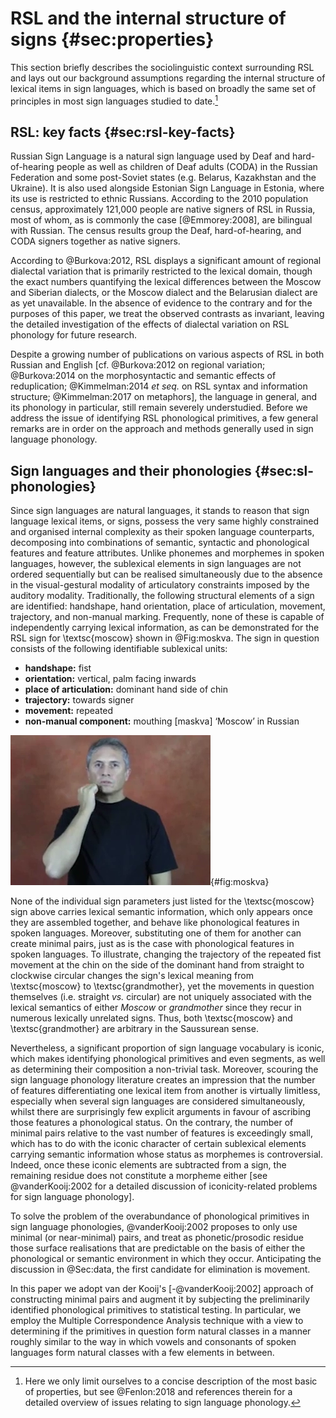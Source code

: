 
# RSL and the internal structure of signs {#sec:properties}

This section briefly describes the sociolinguistic context surrounding RSL and lays out our background assumptions regarding the internal structure of lexical items in sign languages, which is based on broadly the same set of principles in most sign languages studied to date.[^2]

## RSL: key facts {#sec:rsl-key-facts}

Russian Sign Language is a natural sign language used by Deaf and hard-of-hearing people as well as children of Deaf adults (CODA) in the Russian Federation and some post-Soviet states (e.g. Belarus, Kazakhstan and the Ukraine). It is also used alongside Estonian Sign Language in Estonia, where its use is restricted to ethnic Russians. According to the 2010 population census, approximately 121,000 people are native signers of RSL in Russia, most of whom, as is commonly the case [@Emmorey:2008], are bilingual with Russian. The census results group the Deaf, hard-of-hearing, and CODA signers together as native signers.

According to @Burkova:2012, RSL displays a significant amount of regional dialectal variation that is primarily restricted to the lexical domain, though the exact numbers quantifying the lexical differences between the Moscow and Siberian dialects, or the Moscow dialect and the Belarusian dialect are as yet unavailable. In the absence of evidence to the contrary and for the purposes of this paper, we treat the observed contrasts as invariant, leaving the detailed investigation of the effects of dialectal variation on RSL phonology for future research.


Despite a growing number of publications on various aspects of RSL in both Russian and English [cf. @Burkova:2012 on regional variation; @Burkova:2014 on the morphosyntactic and semantic effects of reduplication; @Kimmelman:2014 *et seq.* on RSL syntax and information structure; @Kimmelman:2017 on metaphors], the language in general, and its phonology in particular, still remain severely understudied. Before we address the issue of identifying RSL phonological primitives, a few general remarks are in order on the approach and methods generally used in sign language phonology.


## Sign languages and their phonologies {#sec:sl-phonologies}

Since sign languages are natural languages, it stands to reason that sign language lexical items, or signs, possess the very same highly constrained and organised internal complexity as their spoken language counterparts, decomposing into combinations of semantic, syntactic and phonological features and feature attributes. Unlike phonemes and morphemes in spoken languages, however, the sublexical elements in sign languages are not ordered sequentially but can be realised simultaneously due to the absence in the visual-gestural modality of articulatory constraints imposed by the auditory modality. Traditionally, the following structural elements of a sign are identified: handshape, hand orientation, place of articulation, movement, trajectory, and non-manual marking. Frequently, none of these is capable of independently carrying lexical information, as can be demonstrated for the RSL sign for \textsc{moscow} shown in @Fig:moskva. The sign in question consists of the following identifiable sublexical units:

  * **handshape:** fist
  * **orientation:** vertical, palm facing inwards
  * **place of articulation:** dominant hand side of chin
  * **trajectory:** towards signer
  * **movement:** repeated
  * **non-manual component:** mouthing [maskva] ‘Moscow’ in Russian

![\textsc{moscow}](moskva-end.png){#fig:moskva}

None of the individual sign parameters just listed for the \textsc{moscow} sign above carries lexical semantic information, which only appears once they are assembled together, and behave like phonological features in spoken languages. Moreover, substituting one of them for another can create minimal pairs, just as is the case with phonological features in spoken languages. To illustrate, changing the trajectory  of the repeated fist movement at the chin on the side of the dominant hand from straight to clockwise circular changes the sign's lexical meaning from \textsc{moscow} to \textsc{grandmother}, yet the movements in question themselves (i.e. straight *vs.* circular) are not uniquely associated with the lexical semantics of either *Moscow* or *grandmother* since they recur in numerous lexically unrelated signs. Thus, both \textsc{moscow} and \textsc{grandmother} are arbitrary in the Saussurean sense.

Nevertheless, a significant proportion of sign language vocabulary is iconic, which makes identifying phonological primitives and even segments, as well as determining their composition a non-trivial task. Moreover, scouring the sign language phonology literature creates an impression that the number of features differentiating one lexical item from another is virtually limitless, especially when several sign languages are considered simultaneously, whilst there are surprisingly few explicit arguments in favour of ascribing those features a phonological status. On the contrary, the number of minimal pairs relative to the vast number of features is exceedingly small, which has to do with the iconic character of certain sublexical elements carrying semantic information whose status as morphemes is controversial. Indeed, once these iconic elements are subtracted from a sign, the remaining residue does not constitute a morpheme either [see @vanderKooij:2002 for a detailed discussion of iconicity-related problems for sign language phonology].

To solve the problem of the overabundance of phonological primitives in sign language phonologies, @vanderKooij:2002 proposes to only use minimal (or near-minimal) pairs, and treat as phonetic/prosodic residue those surface realisations that are predictable on the basis of either the phonological or semantic environment in which they occur. Anticipating the discussion in @Sec:data, the first candidate for elimination is movement.

In this paper we adopt van der Kooij's [-@vanderKooij:2002] approach of constructing minimal pairs and augment it by subjecting the preliminarily identified phonological primitives to statistical testing. In particular, we employ the Multiple Correspondence Analysis technique with a view to determining if the primitives in question form natural classes in a manner roughly similar to the way in which vowels and consonants of spoken languages form natural classes with a few elements in between.

[^2]: Here we only limit ourselves to a concise description of the most basic of properties, but see @Fenlon:2018 and references therein for a detailed overview of issues relating to sign language phonology.
